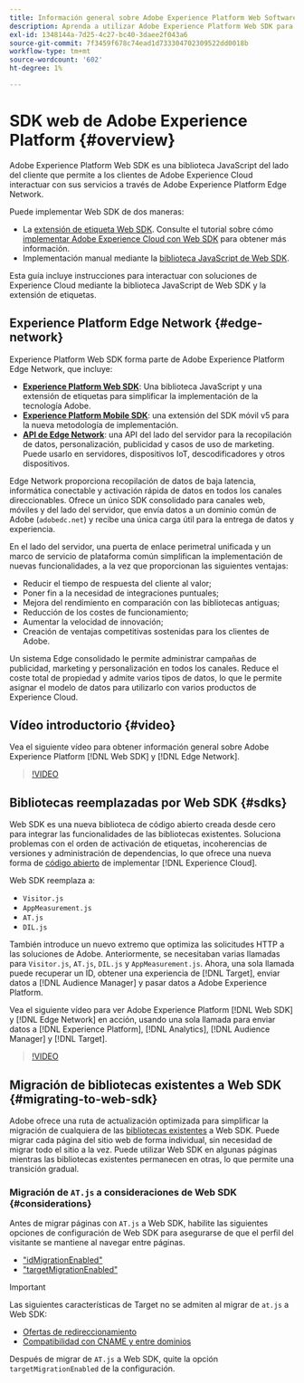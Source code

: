 ```yaml
---
title: Información general sobre Adobe Experience Platform Web Software Development Kit (SDK)
description: Aprenda a utilizar Adobe Experience Platform Web SDK para integrar las funcionalidades de Experience Platform en su sitio web.
exl-id: 1348144a-7d25-4c27-bc40-3daee2f043a6
source-git-commit: 7f3459f678c74ead1d733304702309522dd0018b
workflow-type: tm+mt
source-wordcount: '602'
ht-degree: 1%

---
```


# SDK web de Adobe Experience Platform {#overview}

Adobe Experience Platform Web SDK es una biblioteca JavaScript del lado del cliente que permite a los clientes de Adobe Experience Cloud interactuar con sus servicios a través de Adobe Experience Platform Edge Network.

Puede implementar Web SDK de dos maneras:

* La [extensión de etiqueta Web SDK](../tags/extensions/client/web-sdk/web-sdk-extension-configuration.md). Consulte el tutorial sobre cómo [implementar Adobe Experience Cloud con Web SDK](https://experienceleague.adobe.com/docs/platform-learn/implement-web-sdk/overview.html?lang=es) para obtener más información.
* Implementación manual mediante la [biblioteca JavaScript de Web SDK](install/library.md).

Esta guía incluye instrucciones para interactuar con soluciones de Experience Cloud mediante la biblioteca JavaScript de Web SDK y la extensión de etiquetas.

## Experience Platform Edge Network {#edge-network}



Experience Platform Web SDK forma parte de Adobe Experience Platform Edge Network, que incluye:

* **[Experience Platform Web SDK](#overview)**: Una biblioteca JavaScript y una extensión de etiquetas para simplificar la implementación de la tecnología Adobe.
* **[Experience Platform Mobile SDK](https://developer.adobe.com/client-sdks/home/)**: una extensión del SDK móvil v5 para la nueva metodología de implementación.
* **[API de Edge Network](https://developer.adobe.com/data-collection-apis/docs/api/)**: una API del lado del servidor para la recopilación de datos, personalización, publicidad y casos de uso de marketing. Puede usarlo en servidores, dispositivos IoT, descodificadores y otros dispositivos.

Edge Network proporciona recopilación de datos de baja latencia, informática conectable y activación rápida de datos en todos los canales direccionables. Ofrece un único SDK consolidado para canales web, móviles y del lado del servidor, que envía datos a un dominio común de Adobe (`adobedc.net`) y recibe una única carga útil para la entrega de datos y experiencia.

En el lado del servidor, una puerta de enlace perimetral unificada y un marco de servicio de plataforma común simplifican la implementación de nuevas funcionalidades, a la vez que proporcionan las siguientes ventajas:

* Reducir el tiempo de respuesta del cliente al valor;
* Poner fin a la necesidad de integraciones puntuales;
* Mejora del rendimiento en comparación con las bibliotecas antiguas;
* Reducción de los costes de funcionamiento;
* Aumentar la velocidad de innovación;
* Creación de ventajas competitivas sostenidas para los clientes de Adobe.

Un sistema Edge consolidado le permite administrar campañas de publicidad, marketing y personalización en todos los canales. Reduce el coste total de propiedad y admite varios tipos de datos, lo que le permite asignar el modelo de datos para utilizarlo con varios productos de Experience Cloud.

## Vídeo introductorio {#video}

Vea el siguiente vídeo para obtener información general sobre Adobe Experience Platform [!DNL Web SDK] y [!DNL Edge Network].

>[!VIDEO](https://video.tv.adobe.com/v/34141?quality=12&learn=on)

## Bibliotecas reemplazadas por Web SDK {#sdks}

Web SDK es una nueva biblioteca de código abierto creada desde cero para integrar las funcionalidades de las bibliotecas existentes. Soluciona problemas con el orden de activación de etiquetas, incoherencias de versiones y administración de dependencias, lo que ofrece una nueva forma de [código abierto](https://github.com/adobe/alloy) de implementar [!DNL Experience Cloud].

Web SDK reemplaza a:

* `Visitor.js`
* `AppMeasurement.js`
* `AT.js`
* `DIL.js`

También introduce un nuevo extremo que optimiza las solicitudes HTTP a las soluciones de Adobe. Anteriormente, se necesitaban varias llamadas para `Visitor.js`, `AT.js`, `DIL.js` y `AppMeasurement.js`. Ahora, una sola llamada puede recuperar un ID, obtener una experiencia de [!DNL Target], enviar datos a [!DNL Audience Manager] y pasar datos a Adobe Experience Platform.

Vea el siguiente vídeo para ver Adobe Experience Platform [!DNL Web SDK] y [!DNL Edge Network] en acción, usando una sola llamada para enviar datos a [!DNL Experience Platform], [!DNL Analytics], [!DNL Audience Manager] y [!DNL Target].

>[!VIDEO](https://video.tv.adobe.com/v/34148)

## Migración de bibliotecas existentes a Web SDK {#migrating-to-web-sdk}

Adobe ofrece una ruta de actualización optimizada para simplificar la migración de cualquiera de las [bibliotecas existentes](#sdks) a Web SDK. Puede migrar cada página del sitio web de forma individual, sin necesidad de migrar todo el sitio a la vez. Puede utilizar Web SDK en algunas páginas mientras las bibliotecas existentes permanecen en otras, lo que permite una transición gradual.

### Migración de `AT.js` a consideraciones de Web SDK {#considerations}

Antes de migrar páginas con `AT.js` a Web SDK, habilite las siguientes opciones de configuración de Web SDK para asegurarse de que el perfil del visitante se mantiene al navegar entre páginas.

* [&quot;idMigrationEnabled&quot;](/help/web-sdk/commands/configure/idmigrationenabled.md)
* [&quot;targetMigrationEnabled&quot;](/help/web-sdk/commands/configure/targetmigrationenabled.md)

>[!IMPORTANT]
>
>Las siguientes características de Target no se admiten al migrar de `at.js` a Web SDK:
>
>* [Ofertas de redireccionamiento](https://experienceleague.adobe.com/docs/target/using/experiences/offers/offer-redirect.html?lang=es)
>* [Compatibilidad con CNAME y entre dominios](https://experienceleague.adobe.com/docs/target-dev/developer/client-side/at-js-implementation/atjs-cookies.html)

Después de migrar de `AT.js` a Web SDK, quite la opción `targetMigrationEnabled` de la configuración.
